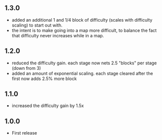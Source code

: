## 1.3.0
- added an additional 1 and 1/4 block of difficulty (scales with difficulty scaling) to start out with.
- the intent is to make going into a map more difficult, to balance the fact that difficulty never increases while in a map.

## 1.2.0
- reduced the difficulty gain. each stage now nets 2.5 "blocks" per stage (down from 3)
- added an amount of exponential scaling. each stage cleared after the first now adds 2.5% more block

## 1.1.0
- increased the difficulty gain by 1.5x

## 1.0.0
- First release